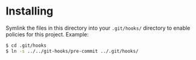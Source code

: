 # Installing
Symlink the files in this directory into your `.git/hooks/` directory to
enable policies for this project. Example:

```bash
$ cd .git/hooks
$ ln -s ../../git-hooks/pre-commit ../.git/hooks/
```
